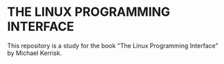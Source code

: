 # THE LINUX PROGRAMMING INTERFACE

This repository is a study for the book "The Linux Programming Interface" by Michael Kerrisk.
